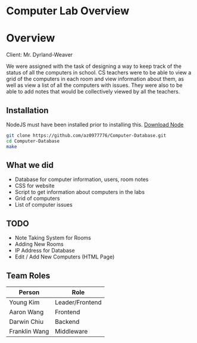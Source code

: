 # Computer Lab Overview 

# Overview
Client: Mr. Dyrland-Weaver

We were assigned with the task of designing a way to keep track of the status of all the computers in school. CS teachers were to be able to view a grid of the computers in each room and view information about them, as well as view a list of all the computers with issues. They were also to be able to add notes that would be collectively viewed by all the teachers. 


## Installation
NodeJS must have been installed prior to installing this. [Download Node](https://nodejs.org/en/download/)

```sh
git clone https://github.com/az0977776/Computer-Database.git
cd Computer-Database
make
```

## What we did
- Database for computer information, users, room notes
- CSS for website
- Script to get information about computers in the labs
- Grid of computers
- List of computer issues

## TODO
- Note Taking System for Rooms
- Adding New Rooms
- IP Address for Database
- Edit / Add New Computers (HTML Page)

## Team Roles
|Person         |Role           |
|---------------|---------------|
| Young Kim     |Leader/Frontend|
| Aaron Wang    |Frontend       |
| Darwin Chiu   |Backend        |
| Franklin Wang |Middleware     |